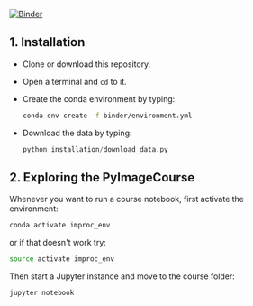 [![Binder](https://mybinder.org/badge_logo.svg)](https://mybinder.org/v2/gh/guiwitz/PyImageCourse/master)

## 1. Installation

- Clone or download this repository.
- Open a terminal and ```cd``` to it.
- Create the conda environment by typing:

  ```bash
  conda env create -f binder/environment.yml
  ```
  
- Download the data by typing:

  ```python
  python installation/download_data.py
  ```

## 2. Exploring the PyImageCourse

Whenever you want to run a course notebook, first activate the environment:

```bash
conda activate improc_env
```

or if that doesn't work try:

```bash
source activate improc_env
```

Then start a Jupyter instance and move to the course folder:

```bash
jupyter notebook
```
